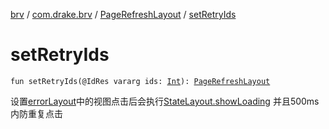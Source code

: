 [brv](../../index.md) / [com.drake.brv](../index.md) / [PageRefreshLayout](index.md) / [setRetryIds](./set-retry-ids.md)

# setRetryIds

`fun setRetryIds(@IdRes vararg ids: `[`Int`](https://kotlinlang.org/api/latest/jvm/stdlib/kotlin/-int/index.html)`): `[`PageRefreshLayout`](index.md)

设置[errorLayout](error-layout.md)中的视图点击后会执行[StateLayout.showLoading](#)
并且500ms内防重复点击

